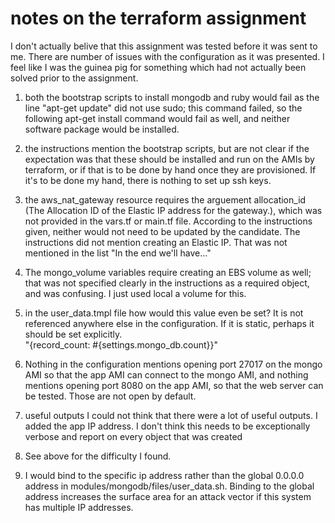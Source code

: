 # notes on the terraform assignment
I don't actually belive that this assignment was tested before it was sent to me.  There are number of issues with the configuration as it was presented.  I feel like I was the guinea pig for something which had not actually been solved prior to the assignment.  

1) both the bootstrap scripts to install mongodb and ruby would fail as the line "apt-get update" did not use sudo; this command failed, so the following apt-get install command would fail as well, and neither software package would be installed.
2) the instructions mention the bootstrap scripts, but are not clear if the expectation was that these should be installed and run on the AMIs by terraform, or if that is to be done by hand once they are provisioned.  If it's to be done my hand, there is nothing to set up ssh keys.
3) the aws_nat_gateway resource requires the arguement allocation_id (The Allocation ID of the Elastic IP address for the gateway.), which was not provided in the vars.tf or main.tf file.  According to the instructions given, neither would not need to be updated by the candidate.  The instructions did not mention creating an Elastic IP.  That was not mentioned in the list "In the end we'll have..."
4) The mongo_volume variables require creating an EBS volume as well; that was not specified clearly in the instructions as a required object, and was confusing.  I just used local a volume for this.  
5) in the user_data.tmpl file how would this value even be set?  It is not referenced anywhere else in the configuration.  If it is static, perhaps it should be set explicitly.  
   "{record_count: #{settings.mongo_db.count}}"
6) Nothing in the configuration mentions opening port 27017 on the mongo AMI so that the app AMI can connect to the mongo AMI, and nothing mentions opening port 8080 on the app AMI, so that the web server can be tested.  Those are not open by default.




3) useful outputs
I could not think that there were a lot of useful outputs.  I added the app IP address.  I don't think this needs to be exceptionally verbose and report on every object that was created

4) See above for the difficulty I found.

5) I would bind to the specific ip address rather than the global 0.0.0.0 address in modules/mongodb/files/user_data.sh.  Binding to the global address increases the surface area for an attack vector if this system has multiple IP addresses.


